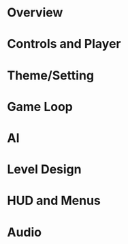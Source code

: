 # Overview

# Controls and Player 
# Theme/Setting

# Game Loop

# AI

# Level Design

# HUD and Menus

# Audio
